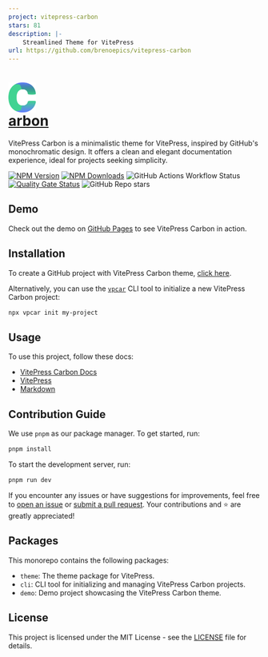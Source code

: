 ```yaml
---
project: vitepress-carbon
stars: 81
description: |-
    Streamlined Theme for VitePress
url: https://github.com/brenoepics/vitepress-carbon
---
```


# <a href='https://carbon.breno.tech'><img src='https://github.com/brenoepics/vitepress-carbon/blob/main/packages/demo/src/public/logo.svg' height='60' alt='C' aria-label='carbon.breno.tech' style="display: flex;align-items: center;"/>arbon</a>

VitePress Carbon is a minimalistic theme for VitePress, inspired by GitHub's monochromatic design. It offers a clean and
elegant documentation experience, ideal for projects seeking simplicity.


[![NPM Version](https://img.shields.io/npm/v/vitepress-carbon)](https://www.npmjs.com/package/vitepress-carbon)
[![NPM Downloads](https://img.shields.io/npm/d18m/vitepress-carbon)](https://www.npmjs.com/package/vitepress-carbon)
![GitHub Actions Workflow Status](https://img.shields.io/github/actions/workflow/status/brenoepics/vitepress-carbon/node.js.yml)
[![Quality Gate Status](https://sonarcloud.io/api/project_badges/measure?project=brenoepics_vitepress-carbon&metric=alert_status)](https://sonarcloud.io/summary/new_code?id=brenoepics_vitepress-carbon)
![GitHub Repo stars](https://img.shields.io/github/stars/brenoepics/vitepress-carbon)

## Demo

Check out the demo on [GitHub Pages](https://carbon.breno.tech) to see VitePress Carbon in action.

## Installation

To create a GitHub project with VitePress Carbon
theme, [click here](https://github.com/new?template_name=carbon-starter&template_owner=brenoepics).

Alternatively, you can use the [`vpcar`](https://github.com/brenoepics/vitepress-carbon/tree/main/packages/cli) CLI tool
to initialize a new VitePress Carbon project:

```sh
npx vpcar init my-project
```

## Usage

To use this project, follow these docs:

- [VitePress Carbon Docs](https://carbon.breno.tech)
- [VitePress](https://vitepress.dev/)
- [Markdown](https://www.markdownguide.org/)

## Contribution Guide

We use `pnpm` as our package manager. To get started, run:

```sh
pnpm install
```

To start the development server, run:

```sh
pnpm run dev
```

If you encounter any issues or have suggestions for improvements, feel free
to [open an issue](https://github.com/brenoepics/vitepress-carbon/issues)
or [submit a pull request](https://github.com/brenoepics/vitepress-carbon/pulls).
Your contributions and ⭐ are greatly appreciated!

## Packages

This monorepo contains the following packages:

- `theme`: The theme package for VitePress.
- `cli`: CLI tool for initializing and managing VitePress Carbon projects.
- `demo`: Demo project showcasing the VitePress Carbon theme.

## License

This project is licensed under the MIT License - see the [LICENSE](https://github.com/brenoepics/vitepress-carbon/blob/main/LICENSE) file for details.

